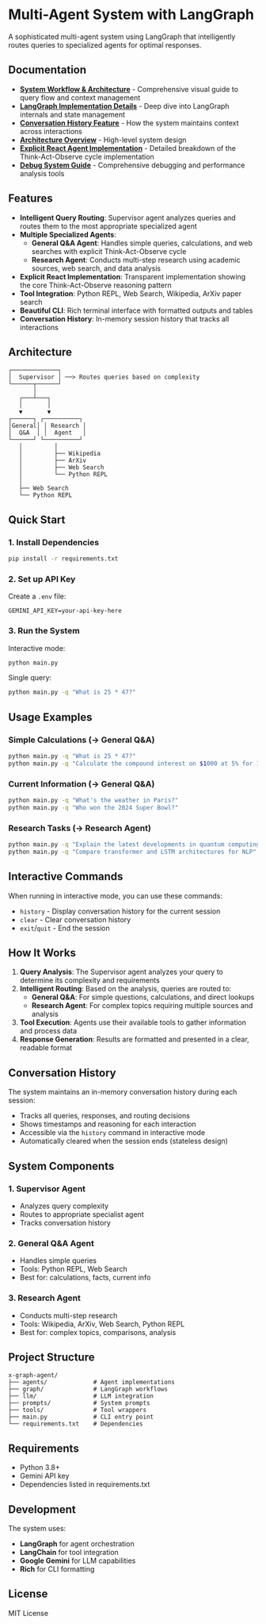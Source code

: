 # Multi-Agent System with LangGraph

A sophisticated multi-agent system using LangGraph that intelligently routes queries to specialized agents for optimal responses.

## Documentation

- **[System Workflow & Architecture](docs/SYSTEM_WORKFLOW.md)** - Comprehensive visual guide to query flow and context management
- **[LangGraph Implementation Details](docs/LANGGRAPH_DETAILS.md)** - Deep dive into LangGraph internals and state management
- **[Conversation History Feature](docs/CONVERSATION_HISTORY.md)** - How the system maintains context across interactions
- **[Architecture Overview](docs/ARCHITECTURE.md)** - High-level system design
- **[Explicit React Agent Implementation](docs/EXPLICIT_REACT_AGENT.md)** - Detailed breakdown of the Think-Act-Observe cycle implementation
- **[Debug System Guide](docs/DEBUG_SYSTEM.md)** - Comprehensive debugging and performance analysis tools

## Features

- **Intelligent Query Routing**: Supervisor agent analyzes queries and routes them to the most appropriate specialized agent
- **Multiple Specialized Agents**:
  - **General Q&A Agent**: Handles simple queries, calculations, and web searches with explicit Think-Act-Observe cycle
  - **Research Agent**: Conducts multi-step research using academic sources, web search, and data analysis
- **Explicit React Implementation**: Transparent implementation showing the core Think-Act-Observe reasoning pattern
- **Tool Integration**: Python REPL, Web Search, Wikipedia, ArXiv paper search
- **Beautiful CLI**: Rich terminal interface with formatted outputs and tables
- **Conversation History**: In-memory session history that tracks all interactions

## Architecture

```
┌─────────────┐
│  Supervisor │ ──> Routes queries based on complexity
└──────┬──────┘
       │
   ┌───┴───┐
   │       │
   ▼       ▼
┌──────┐ ┌──────────┐
│General│ │ Research │
│  Q&A  │ │  Agent   │
└──────┘ └──────────┘
   │         │
   │         ├── Wikipedia
   │         ├── ArXiv
   │         ├── Web Search
   │         └── Python REPL
   │
   ├── Web Search
   └── Python REPL
```

## Quick Start

### 1. Install Dependencies

```bash
pip install -r requirements.txt
```

### 2. Set up API Key

Create a `.env` file:
```env
GEMINI_API_KEY=your-api-key-here
```

### 3. Run the System

Interactive mode:
```bash
python main.py
```

Single query:
```bash
python main.py -q "What is 25 * 47?"
```

## Usage Examples

### Simple Calculations (→ General Q&A)
```bash
python main.py -q "What is 25 * 47?"
python main.py -q "Calculate the compound interest on $1000 at 5% for 10 years"
```

### Current Information (→ General Q&A)
```bash
python main.py -q "What's the weather in Paris?"
python main.py -q "Who won the 2024 Super Bowl?"
```

### Research Tasks (→ Research Agent)
```bash
python main.py -q "Explain the latest developments in quantum computing"
python main.py -q "Compare transformer and LSTM architectures for NLP"
```

## Interactive Commands

When running in interactive mode, you can use these commands:

- `history` - Display conversation history for the current session
- `clear` - Clear conversation history
- `exit`/`quit` - End the session

## How It Works

1. **Query Analysis**: The Supervisor agent analyzes your query to determine its complexity and requirements
2. **Intelligent Routing**: Based on the analysis, queries are routed to:
   - **General Q&A**: For simple questions, calculations, and direct lookups
   - **Research Agent**: For complex topics requiring multiple sources and analysis
3. **Tool Execution**: Agents use their available tools to gather information and process data
4. **Response Generation**: Results are formatted and presented in a clear, readable format

## Conversation History

The system maintains an in-memory conversation history during each session:

- Tracks all queries, responses, and routing decisions
- Shows timestamps and reasoning for each interaction
- Accessible via the `history` command in interactive mode
- Automatically cleared when the session ends (stateless design)

## System Components

### 1. Supervisor Agent
- Analyzes query complexity
- Routes to appropriate specialist agent
- Tracks conversation history

### 2. General Q&A Agent
- Handles simple queries
- Tools: Python REPL, Web Search
- Best for: calculations, facts, current info

### 3. Research Agent
- Conducts multi-step research
- Tools: Wikipedia, ArXiv, Web Search, Python REPL
- Best for: complex topics, comparisons, analysis

## Project Structure

```
x-graph-agent/
├── agents/             # Agent implementations
├── graph/              # LangGraph workflows
├── llm/                # LLM integration
├── prompts/            # System prompts
├── tools/              # Tool wrappers
├── main.py             # CLI entry point
└── requirements.txt    # Dependencies
```

## Requirements

- Python 3.8+
- Gemini API key
- Dependencies listed in requirements.txt

## Development

The system uses:
- **LangGraph** for agent orchestration
- **LangChain** for tool integration
- **Google Gemini** for LLM capabilities
- **Rich** for CLI formatting

## License

MIT License 
